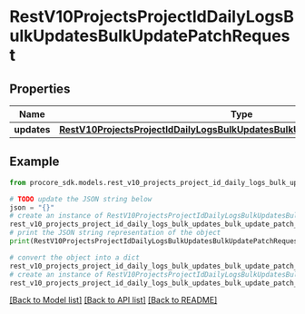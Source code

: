 # RestV10ProjectsProjectIdDailyLogsBulkUpdatesBulkUpdatePatchRequest


## Properties

Name | Type | Description | Notes
------------ | ------------- | ------------- | -------------
**updates** | [**RestV10ProjectsProjectIdDailyLogsBulkUpdatesBulkUpdatePatchRequestUpdates**](RestV10ProjectsProjectIdDailyLogsBulkUpdatesBulkUpdatePatchRequestUpdates.md) |  | 

## Example

```python
from procore_sdk.models.rest_v10_projects_project_id_daily_logs_bulk_updates_bulk_update_patch_request import RestV10ProjectsProjectIdDailyLogsBulkUpdatesBulkUpdatePatchRequest

# TODO update the JSON string below
json = "{}"
# create an instance of RestV10ProjectsProjectIdDailyLogsBulkUpdatesBulkUpdatePatchRequest from a JSON string
rest_v10_projects_project_id_daily_logs_bulk_updates_bulk_update_patch_request_instance = RestV10ProjectsProjectIdDailyLogsBulkUpdatesBulkUpdatePatchRequest.from_json(json)
# print the JSON string representation of the object
print(RestV10ProjectsProjectIdDailyLogsBulkUpdatesBulkUpdatePatchRequest.to_json())

# convert the object into a dict
rest_v10_projects_project_id_daily_logs_bulk_updates_bulk_update_patch_request_dict = rest_v10_projects_project_id_daily_logs_bulk_updates_bulk_update_patch_request_instance.to_dict()
# create an instance of RestV10ProjectsProjectIdDailyLogsBulkUpdatesBulkUpdatePatchRequest from a dict
rest_v10_projects_project_id_daily_logs_bulk_updates_bulk_update_patch_request_from_dict = RestV10ProjectsProjectIdDailyLogsBulkUpdatesBulkUpdatePatchRequest.from_dict(rest_v10_projects_project_id_daily_logs_bulk_updates_bulk_update_patch_request_dict)
```
[[Back to Model list]](../README.md#documentation-for-models) [[Back to API list]](../README.md#documentation-for-api-endpoints) [[Back to README]](../README.md)


